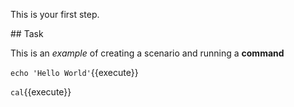 This is your first step.

## Task

This is an _example_ of creating a scenario and running a **command**

`echo 'Hello World'`{{execute}}

`cal`{{execute}}
